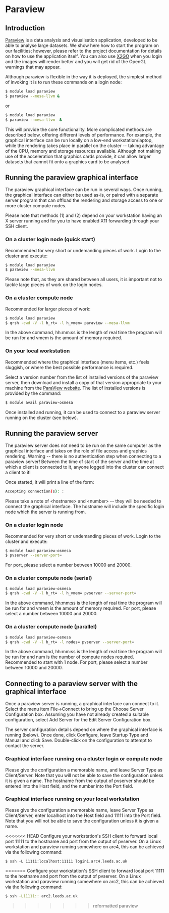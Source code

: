 # Paraview

## Introduction

[Paraview](http://www.paraview.org/) is a data analysis and visualisation application, developed to be able to analyse large datasets. We show here how to start the program on our facilities; however, please refer to the project documentation for details on how to use the application itself.  You can also use [X2GO](../getting_started/x2go) when you login and the images will render better and you will get rid of the OpenGL warnings that may appear.

Although paraview is flexible in the way it is deployed, the simplest method of invoking it is to run these commands on a login node:

```bash
$ module load paraview
$ paraview --mesa-llvm &
```

or

```bash
$ module load paraview
$ paraview --mesa-llvm  &
```

This will provide the core functionality. More complicated methods are described below, offering different levels of performance. For example, the graphical interface can be run locally on a low-end workstation/laptop, while the rendering takes place in parallel on the cluster -- taking advantage of the CPU, memory and storage resources available. Although not making use of the acceleration that graphics cards provide, it can allow larger datasets that cannot fit onto a graphics card to be analysed.

## Running the paraview graphical interface

The paraview graphical interface can be run in several ways. Once running, the graphical interface can either be used as-is, or paired with a separate server program that can offload the rendering and storage access to one or more cluster compute nodes.

Please note that methods (1) and (2) depend on your workstation having an X server running and for you to have enabled X11 forwarding through your SSH client.

### On a cluster login node (quick start)

Recommended for very short or undemanding pieces of work. Login to the cluster and execute:

```bash
$ module load paraview
$ paraview --mesa-llvm
```

Please note that, as they are shared between all users, it is important not to tackle large pieces of work on the login nodes.

### On a cluster compute node

Recommended for larger pieces of work:

```bash
$ module load paraview
$ qrsh -cwd -V -l h_rt= -l h_vmem= paraview --mesa-llvm
```

In the above command, hh:mm:ss is the length of real time the program will be run for and vmem is the amount of memory required.

### On your local workstation

Recommended where the graphical interface (menu items, etc.) feels sluggish, or where the best possible performance is required.

Select a version number from the list of installed versions of the paraview server, then download and install a copy of that version appropriate to your machine from the [ParaView website](http://www.paraview.org/). The list of installed versions is provided by the command:

```bash
$ module avail paraview-osmesa
```

Once installed and running, it can be used to connect to a paraview server running on the cluster (see below).

## Running the paraview server

The paraview server does not need to be run on the same computer as the graphical interface and takes on the role of file access and graphics rendering. Warning -- there is no authentication step when connecting to a paraview server! Between the time of start of the server and the time at which a client is connected to it, anyone logged into the cluster can connect a client to it!

Once started, it will print a line of the form:

```bash
Accepting connection(s): :
```

Please take a note of \<hostname\> and \<number\> -- they will be needed
to connect the graphical interface. The hostname will include the specific
login node which the server is running from.

### On a cluster login node

Recommended for very short or undemanding pieces of work. Login to the cluster and execute:

```bash
$ module load paraview-osmesa
$ pvserver --server-port=
```

For port, please select a number between 10000 and 20000.

### On a cluster compute node (serial)

```bash
$ module load paraview-osmesa
$ qrsh -cwd -V -l h_rt= -l h_vmem= pvserver --server-port=
```

In the above command, hh:mm:ss is the length of real time the program will be run for and vmem is the amount of memory required. For port, please select a number between 10000 and 20000.

### On a cluster compute node (parallel)

```bash
$ module load paraview-osmesa
$ qrsh -cwd -V -l h_rt= -l nodes= pvserver --server-port=
```

In the above command, hh:mm:ss is the length of real time the program will be run for and num is the number of compute nodes required. Recommended to start with 1 node. For port, please select a number between 10000 and 20000.

## Connecting to a paraview server with the graphical interface

Once a paraview server is running, a graphical interface can connect to it. Select the menu item File-\>Connect to bring up the Choose Server Configuration box. Assuming you have not already created a suitable configuration, select Add Server for the Edit Server Configuration box.

The server configuration details depend on where the graphical interface is running (below). Once done, click Configure, leave Startup Type and Manual and click Save. Double-click on the configuration to attempt to contact the server.

### Graphical interface running on a cluster login or compute node

Please give the configuration a memorable name, and leave Server Type as Client/Server. Note that you will not be able to save the configuration unless it is given a name. The hostname from the output of pvserver should be entered into the Host field, and the number into the Port field.

### Graphical interface running on your local workstation

Please give the configuration a memorable name, leave Server Type as Client/Server, enter localhost into the Host field and 11111 into the Port field. Note that you will not be able to save the configuration unless it is given a name.

<<<<<<< HEAD
Configure your workstation's SSH client to forward local port 11111 to
the hostname and port from the output of pvserver. On a Linux
workstation and paraview running somewhere on arc4, this can be achieved
via the following command:

    $ ssh -L 11111:localhost:11111 login1.arc4.leeds.ac.uk
=======
Configure your workstation's SSH client to forward local port 11111 to the hostname and port from the output of pvserver. On a Linux workstation and paraview running somewhere on arc2, this can be achieved via the following command:

```bash
$ ssh -L11111:: arc2.leeds.ac.uk
```
>>>>>>> reformatted paraview
